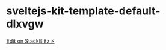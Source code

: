 # sveltejs-kit-template-default-dlxvgw

[Edit on StackBlitz ⚡️](https://stackblitz.com/edit/sveltejs-kit-template-default-dlxvgw)